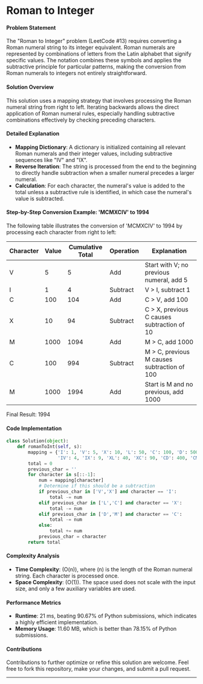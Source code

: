 # Roman to Integer

#### Problem Statement
The "Roman to Integer" problem (LeetCode #13) requires converting a Roman numeral string to its integer equivalent. Roman numerals are represented by combinations of letters from the Latin alphabet that signify specific values. The notation combines these symbols and applies the subtractive principle for particular patterns, making the conversion from Roman numerals to integers not entirely straightforward.

#### Solution Overview
This solution uses a mapping strategy that involves processing the Roman numeral string from right to left. Iterating backwards allows the direct application of Roman numeral rules, especially handling subtractive combinations effectively by checking preceding characters.

#### Detailed Explanation
- **Mapping Dictionary**: A dictionary is initialized containing all relevant Roman numerals and their integer values, including subtractive sequences like "IV" and "IX".
- **Reverse Iteration**: The string is processed from the end to the beginning to directly handle subtraction when a smaller numeral precedes a larger numeral.
- **Calculation**: For each character, the numeral's value is added to the total unless a subtractive rule is identified, in which case the numeral's value is subtracted.

#### Step-by-Step Conversion Example: 'MCMXCIV' to 1994
The following table illustrates the conversion of 'MCMXCIV' to 1994 by processing each character from right to left:

| Character | Value | Cumulative Total | Operation | Explanation |
|-----------|-------|------------------|-----------|-------------|
| V         | 5     | 5                | Add       | Start with V; no previous numeral, add 5 |
| I         | 1     | 4                | Subtract       | V > I, subtract 1 |
| C         | 100   | 104              | Add       | C > V, add 100 |
| X         | 10    | 94               | Subtract  | C > X, previous C causes subtraction of 10 |
| M         | 1000  | 1094             | Add       | M > C, add 1000 |
| C         | 100   | 994              | Subtract  | M > C, previous M causes subtraction of 100 |
| M         | 1000  | 1994             | Add       | Start is M and no previous, add 1000 |

Final Result: 1994

#### Code Implementation
```python
class Solution(object):
    def romanToInt(self, s):
        mapping = {'I': 1, 'V': 5, 'X': 10, 'L': 50, 'C': 100, 'D': 500, 'M': 1000,
                   'IV': 4, 'IX': 9, 'XL': 40, 'XC': 90, 'CD': 400, 'CM': 900}
        total = 0
        previous_char = ''
        for character in s[::-1]:
            num = mapping[character]
            # Determine if this should be a subtraction
            if previous_char in ['V','X'] and character == 'I':
                total -= num
            elif previous_char in ['L','C'] and character == 'X':
                total -= num
            elif previous_char in ['D','M'] and character == 'C':
                total -= num
            else:
                total += num
            previous_char = character
        return total
```

#### Complexity Analysis
- **Time Complexity**: \(O(n)\), where \(n\) is the length of the Roman numeral string. Each character is processed once.
- **Space Complexity**: \(O(1)\). The space used does not scale with the input size, and only a few auxiliary variables are used.

#### Performance Metrics
- **Runtime**: 21 ms, beating 90.67% of Python submissions, which indicates a highly efficient implementation.
- **Memory Usage**: 11.60 MB, which is better than 78.15% of Python submissions.

#### Contributions
Contributions to further optimize or refine this solution are welcome. Feel free to fork this repository, make your changes, and submit a pull request.

---
